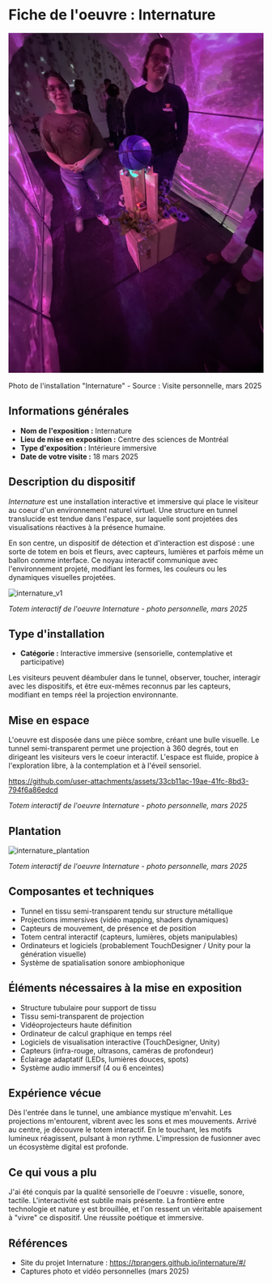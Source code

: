 # Fiche de l'oeuvre : Internature

![Image de l'expo](medias/internature1.JPG)

Photo de l'installation "Internature" - Source : Visite personnelle, mars 2025

## Informations générales

- **Nom de l'exposition :** Internature
- **Lieu de mise en exposition :** Centre des sciences de Montréal
- **Type d'exposition :** Intérieure immersive
- **Date de votre visite :** 18 mars 2025

## Description du dispositif

*Internature* est une installation interactive et immersive qui place le visiteur au coeur d'un environnement naturel virtuel. Une structure en tunnel translucide est tendue dans l'espace, sur laquelle sont projetées des visualisations réactives à la présence humaine. 

En son centre, un dispositif de détection et d'interaction est disposé : une sorte de totem en bois et fleurs, avec capteurs, lumières et parfois même un ballon comme interface. Ce noyau interactif communique avec l'environnement projeté, modifiant les formes, les couleurs ou les dynamiques visuelles projetées.

![internature_v1](https://github.com/user-attachments/assets/5f320c9e-fd15-4845-978d-14cde065f505)


*Totem interactif de l'oeuvre Internature - photo personnelle, mars 2025*

## Type d'installation

- **Catégorie :** Interactive immersive (sensorielle, contemplative et participative)

Les visiteurs peuvent déambuler dans le tunnel, observer, toucher, interagir avec les dispositifs, et être eux-mêmes reconnus par les capteurs, modifiant en temps réel la projection environnante. 

## Mise en espace

L'oeuvre est disposée dans une pièce sombre, créant une bulle visuelle. Le tunnel semi-transparent permet une projection à 360 degrés, tout en dirigeant les visiteurs vers le coeur interactif. L'espace est fluide, propice à l'exploration libre, à la contemplation et à l'éveil sensoriel.


https://github.com/user-attachments/assets/33cb11ac-19ae-41fc-8bd3-794f6a86edcd

*Totem interactif de l'oeuvre Internature - photo personnelle, mars 2025*

## Plantation

![internature_plantation](https://github.com/user-attachments/assets/ef9b0f6f-67c4-4a41-8509-786736f42df4)


*Totem interactif de l'oeuvre Internature - photo personnelle, mars 2025*

## Composantes et techniques

- Tunnel en tissu semi-transparent tendu sur structure métallique
- Projections immersives (vidéo mapping, shaders dynamiques)
- Capteurs de mouvement, de présence et de position
- Totem central interactif (capteurs, lumières, objets manipulables)
- Ordinateurs et logiciels (probablement TouchDesigner / Unity pour la génération visuelle)
- Système de spatialisation sonore ambiophonique

## Éléments nécessaires à la mise en exposition

- Structure tubulaire pour support de tissu
- Tissu semi-transparent de projection
- Vidéoprojecteurs haute définition
- Ordinateur de calcul graphique en temps réel
- Logiciels de visualisation interactive (TouchDesigner, Unity)
- Capteurs (infra-rouge, ultrasons, caméras de profondeur)
- Éclairage adaptatif (LEDs, lumières douces, spots)
- Système audio immersif (4 ou 6 enceintes)

## Expérience vécue

Dès l'entrée dans le tunnel, une ambiance mystique m'envahit. Les projections m'entourent, vibrent avec les sons et mes mouvements. Arrivé au centre, je découvre le totem interactif. En le touchant, les motifs lumineux réagissent, pulsant à mon rythme. L'impression de fusionner avec un écosystème digital est profonde.

## Ce qui vous a plu

J'ai été conquis par la qualité sensorielle de l'oeuvre : visuelle, sonore, tactile. L'interactivité est subtile mais présente. La frontière entre technologie et nature y est brouillée, et l'on ressent un véritable apaisement à "vivre" ce dispositif. Une réussite poétique et immersive.

## Références

- Site du projet Internature : https://tprangers.github.io/internature/#/
- Captures photo et vidéo personnelles (mars 2025)
